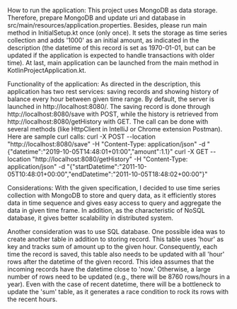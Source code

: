 How to run the application:
This project uses MongoDB as data storage. Therefore, prepare MongoDB and update uri and database in src/main/resources/application.properties.
Besides, please run main method in InitialSetup.kt once (only once). It sets the storage as time series collection and adds '1000' as an initial amount, as indicated in the description (the datetime of this record is set as 1970-01-01, but can be updated if the application is expected to handle transactions with older time).
At last, main application can be launched from the main method in KotlinProjectApplication.kt.

Functionality of the application:
As directed in the description, this application has two rest services: saving records and showing history of balance every hour between given time range.
By default, the server is launched in http://localhost:8080/. The saving record is done through http://localhost:8080/save with POST, while the history is retrieved from http://localhost:8080/getHistory with GET.
The call can be done with several methods (like HttpClient in IntelliJ or Chrome extension Postman). Here are sample curl calls:
curl -X POST --location "http://localhost:8080/save" -H "Content-Type: application/json" -d "{\"datetime\":\"2019-10-05T14:48:01+01:00\",\"amount\":1.1}"
curl -X GET --location "http://localhost:8080/getHistory" -H "Content-Type: application/json" -d "{\"startDatetime\":\"2011-10-05T10:48:01+00:00\",\"endDatetime\":\"2011-10-05T18:48:02+00:00\"}"

Considerations:
With the given specification, I decided to use time series collection with MongoDB to store and query data, as it efficiently stores data in time sequence and gives easy access to query and aggregate the data in given time frame.
In addition, as the characteristic of NoSQL database, it gives better scalability in distributed system.

Another consideration was to use SQL database. One possible idea was to create another table in addition to storing record. This table uses 'hour' as key and tracks sum of amount up to the given hour. Consequently, each time the record is saved, this table also needs to be updated with all 'hour' rows after the datetime of the given record.
This idea assumes that the incoming records have the datetime close to 'now.' Otherwise, a large number of rows need to be updated (e.g., there will be 8760 rows/hours in a year). Even with the case of recent datetime, there will be a bottleneck to update the 'sum' table, as it generates a race condition to rock its rows with the recent hours.
